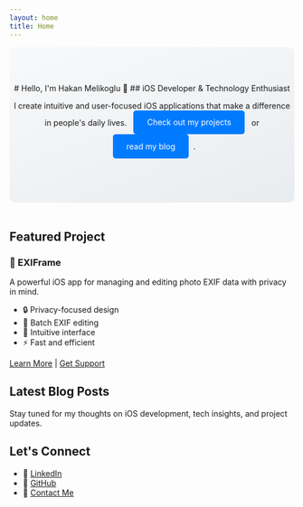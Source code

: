 ```yaml
---
layout: home
title: Home
---
```


<div class="hero-section" markdown="1">
# Hello, I'm Hakan Melikoglu 👋
## iOS Developer & Technology Enthusiast

I create intuitive and user-focused iOS applications that make a difference in people's daily lives.
[Check out my projects](/exiframe/projects) or [read my blog](/exiframe/blog).
</div>

## Featured Project

### 📱 EXIFrame
A powerful iOS app for managing and editing photo EXIF data with privacy in mind.

- 🔒 Privacy-focused design
- 📸 Batch EXIF editing
- 🎯 Intuitive interface
- ⚡️ Fast and efficient

[Learn More](/exiframe/projects) | [Get Support](/exiframe/support)

## Latest Blog Posts

Stay tuned for my thoughts on iOS development, tech insights, and project updates.

## Let's Connect

- 💼 [LinkedIn](https://linkedin.com/in/hakanmelikoglu)
- 🐙 [GitHub](https://github.com/hakanmelikoglu)
- 📧 [Contact Me](mailto:exiframe@hakanmelikoglu.com)

<style>
.hero-section {
    text-align: center;
    padding: 4rem 0;
    background: linear-gradient(160deg, #f8f9fa 0%, #e9ecef 100%);
    border-radius: 10px;
    margin-bottom: 3rem;
}

.hero-section h1 {
    font-size: 2.5rem;
    margin-bottom: 1rem;
}

.hero-section h2 {
    font-size: 1.5rem;
    color: #666;
    margin-bottom: 2rem;
}

.hero-section a {
    display: inline-block;
    padding: 0.8rem 1.5rem;
    margin: 0 0.5rem;
    background-color: #007bff;
    color: white;
    text-decoration: none;
    border-radius: 5px;
    transition: background-color 0.3s ease;
}

.hero-section a:hover {
    background-color: #0056b3;
    text-decoration: none;
}
</style> 